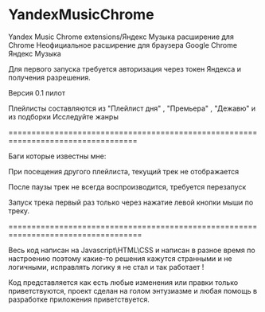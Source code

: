 # YandexMusicChrome
Yandex Music Chrome extensions/Яндекс Музыка расширение для Chrome 
Неофициальное  расширение для браузера Google Chrome Яндекс Музыка 

Для первого запуска требуется авторизация через токен Яндекса и получения разрешения. 



Версия 0.1 пилот 

Плейлисты составляются из "Плейлист дня" ,  "Премьера" , "Дежавю"  и из подборки Исследуйте жанры

==================================================================================

Баги которые известны мне:

При посещения другого плейлиста,  текущий трек не отображается

После паузы трек не всегда воспроизводится, требуется перезапуск

Запуск трека первый раз только через нажатие левой кнопки мыши по треку.

===================================================================================

Весь код написан на Javascript\HTML\CSS  и написан в разное время по настроению поэтому какие-то решения кажутся странными и не логичными,  исправлять логику я не стал и так работает !

  Код представляется как есть любые изменения или правки только приветствуются, проект сделан на голом энтузиазме и любая помощь в разработке приложения приветствуется.  
